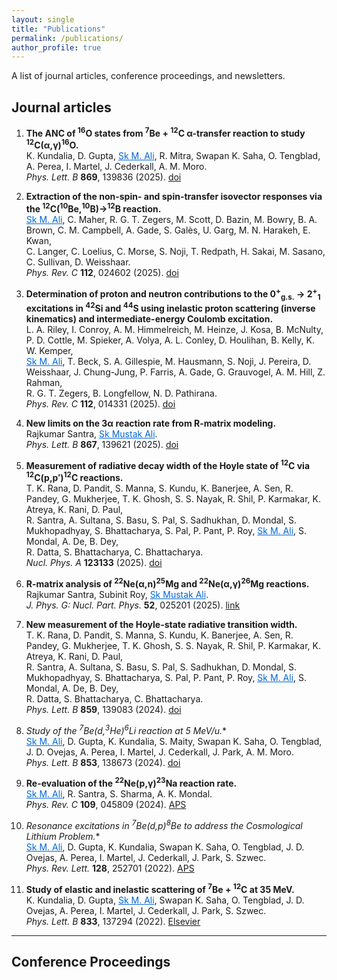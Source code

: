 ```yaml
---
layout: single
title: "Publications"
permalink: /publications/
author_profile: true
---
```

A list of journal articles, conference proceedings, and newsletters.

<style>
.me { color:#0366d6; text-decoration: underline; }
</style>

## Journal articles

1. **The ANC of <sup>16</sup>O states from <sup>7</sup>Be + <sup>12</sup>C α-transfer reaction to study <sup>12</sup>C(α,γ)<sup>16</sup>O.**<br>
   K. Kundalia, D. Gupta, <span class="me">Sk M. Ali</span>, R. Mitra, Swapan K. Saha, O. Tengblad, A. Perea, I. Martel, J. Cederkall, A. M. Moro.<br>
   *Phys. Lett. B* **869**, 139836 (2025). [doi](https://doi.org)

2. **Extraction of the non-spin- and spin-transfer isovector responses via the <sup>12</sup>C(<sup>10</sup>Be,<sup>10</sup>B)→<sup>12</sup>B reaction.**<br>
   <span class="me">Sk M. Ali</span>, C. Maher, R. G. T. Zegers, M. Scott, D. Bazin, M. Bowry, B. A. Brown, C. M. Campbell, A. Gade, S. Galès, U. Garg, M. N. Harakeh, E. Kwan,<br>
   C. Langer, C. Loelius, C. Morse, S. Noji, T. Redpath, H. Sakai, M. Sasano, C. Sullivan, D. Weisshaar.<br>
   *Phys. Rev. C* **112**, 024602 (2025). [doi](https://doi.org)

3. **Determination of proton and neutron contributions to the 0<sup>+</sup><sub>g.s.</sub> → 2<sup>+</sup><sub>1</sub> excitations in <sup>42</sup>Si and <sup>44</sup>S using inelastic proton scattering (inverse kinematics) and intermediate-energy Coulomb excitation.**<br>
   L. A. Riley, I. Conroy, A. M. Himmelreich, M. Heinze, J. Kosa, B. McNulty, P. D. Cottle, M. Spieker, A. Volya, A. L. Conley, D. Houlihan, B. Kelly, K. W. Kemper,<br>
   <span class="me">Sk M. Ali</span>, T. Beck, S. A. Gillespie, M. Hausmann, S. Noji, J. Pereira, D. Weisshaar, J. Chung-Jung, P. Farris, A. Gade, G. Grauvogel, A. M. Hill, Z. Rahman,<br>
   R. G. T. Zegers, B. Longfellow, N. D. Pathirana.<br>
   *Phys. Rev. C* **112**, 014331 (2025). [doi](https://doi.org)

4. **New limits on the 3α reaction rate from R-matrix modeling.**<br>
   Rajkumar Santra, <span class="me">Sk Mustak Ali</span>.<br>
   *Phys. Lett. B* **867**, 139621 (2025). [doi](https://doi.org)

5. **Measurement of radiative decay width of the Hoyle state of <sup>12</sup>C via <sup>12</sup>C(p,p′)<sup>12</sup>C reactions.**<br>
   T. K. Rana, D. Pandit, S. Manna, S. Kundu, K. Banerjee, A. Sen, R. Pandey, G. Mukherjee, T. K. Ghosh, S. S. Nayak, R. Shil, P. Karmakar, K. Atreya, K. Rani, D. Paul,<br>
   R. Santra, A. Sultana, S. Basu, S. Pal, S. Sadhukhan, D. Mondal, S. Mukhopadhyay, S. Bhattacharya, S. Pal, P. Pant, P. Roy, <span class="me">Sk M. Ali</span>, S. Mondal, A. De, B. Dey,<br>
   R. Datta, S. Bhattacharya, C. Bhattacharya.<br>
   *Nucl. Phys. A* **123133** (2025). [doi](https://doi.org)

6. **R-matrix analysis of <sup>22</sup>Ne(α,n)<sup>25</sup>Mg and <sup>22</sup>Ne(α,γ)<sup>26</sup>Mg reactions.**<br>
   Rajkumar Santra, Subinit Roy, <span class="me">Sk Mustak Ali</span>.<br>
   *J. Phys. G: Nucl. Part. Phys.* **52**, 025201 (2025). [link](https://iopscience.iop.org)

7. **New measurement of the Hoyle-state radiative transition width.**<br>
   T. K. Rana, D. Pandit, S. Manna, S. Kundu, K. Banerjee, A. Sen, R. Pandey, G. Mukherjee, T. K. Ghosh, S. S. Nayak, R. Shil, P. Karmakar, K. Atreya, K. Rani, D. Paul,<br>
   R. Santra, A. Sultana, S. Basu, S. Pal, S. Sadhukhan, D. Mondal, S. Mukhopadhyay, S. Bhattacharya, S. Pal, P. Pant, P. Roy, <span class="me">Sk M. Ali</span>, S. Mondal, A. De, B. Dey,<br>
   R. Datta, S. Bhattacharya, C. Bhattacharya.<br>
   *Phys. Lett. B* **859**, 139083 (2024). [doi](https://doi.org)

8. **Study of the <sup>7</sup>Be(d,<sup>3</sup>He)<sup>6</sup>Li* reaction at 5 MeV/u.**<br>
   <span class="me">Sk M. Ali</span>, D. Gupta, K. Kundalia, S. Maity, Swapan K. Saha, O. Tengblad, J. D. Ovejas, A. Perea, I. Martel, J. Cederkall, J. Park, A. M. Moro.<br>
   *Phys. Lett. B* **853**, 138673 (2024). [doi](https://doi.org)

9. **Re-evaluation of the <sup>22</sup>Ne(p,γ)<sup>23</sup>Na reaction rate.**<br>
   <span class="me">Sk M. Ali</span>, R. Santra, S. Sharma, A. K. Mondal.<br>
   *Phys. Rev. C* **109**, 045809 (2024). [APS](https://journals.aps.org)

10. **Resonance excitations in <sup>7</sup>Be(d,p)<sup>8</sup>Be* to address the Cosmological Lithium Problem.**<br>
    <span class="me">Sk M. Ali</span>, D. Gupta, K. Kundalia, Swapan K. Saha, O. Tengblad, J. D. Ovejas, A. Perea, I. Martel, J. Cederkall, J. Park, S. Szwec.<br>
    *Phys. Rev. Lett.* **128**, 252701 (2022). [APS](https://journals.aps.org/prl/abstract/10.1103/PhysRevLett.128.252701)

11. **Study of elastic and inelastic scattering of <sup>7</sup>Be + <sup>12</sup>C at 35 MeV.**<br>
    K. Kundalia, D. Gupta, <span class="me">Sk M. Ali</span>, Swapan K. Saha, O. Tengblad, J. D. Ovejas, A. Perea, I. Martel, J. Cederkall, J. Park, S. Szwec.<br>
    *Phys. Lett. B* **833**, 137294 (2022). [Elsevier](https://www.sciencedirect.com)

---

## Conference Proceedings
